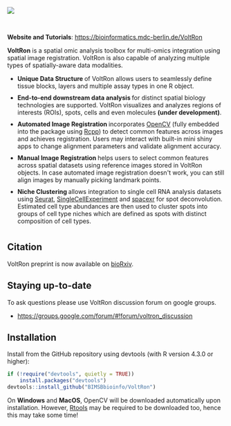 ![](https://bimsbstatic.mdc-berlin.de/landthaler/VoltRon/Package/images/voltron_framework.png)

<br>

**Website and Tutorials**: <a href="https://bioinformatics.mdc-berlin.de/VoltRon">https://bioinformatics.mdc-berlin.de/VoltRon</a>

**VoltRon**  is a spatial omic analysis toolbox for multi-omics integration using spatial image registration. VoltRon is also capable of analyzing multiple types of spatially-aware data modalities.

   <ul class="maintext2">
     <li style="padding-bottom: 10px">
      <strong> Unique Data Structure </strong> of VoltRon allows users to seamlessly define tissue blocks, layers and multiple assay types in one R object.
     </li>
     <li style="padding-bottom: 10px">
      <strong> End-to-end downstream data analysis </strong> for distinct spatial biology technologies are supported. VoltRon visualizes and analyzes regions of interests (ROIs), spots, cells and even molecules <strong>(under development)</strong>.
     </li>
    <li style="padding-bottom: 10px">
      <strong> Automated Image Registration </strong> incorporates <a href="https://opencv.org/">OpenCV</a> (fully embedded into the package using <a href="https://www.rcpp.org/">Rcpp</a>) to detect common features across images and achieves registration. Users may interact with built-in mini shiny apps to change alignment parameters and validate alignment accuracy. 
    </li>
    <li style="padding-bottom: 10px">
      <strong> Manual Image Registration </strong> helps users to select common features across spatial datasets using reference images stored in VoltRon objects. In case automated image registration doesn't work, you can still align images by manually picking landmark points.
    </li>
    <li style="padding-bottom: 10px">
      <strong> Niche Clustering </strong> allows integration to single cell RNA analysis datasets using <a href="https://satijalab.org/seurat/">Seurat</a>, <a href="https://www.bioconductor.org/packages/release/bioc/vignettes/SingleCellExperiment/inst/doc/intro.html">SingleCellExperiment</a> and <a href="https://github.com/dmcable/spacexr">spacexr</a> for spot deconvolution. Estimated cell type abundances are then used to cluster spots into groups of cell type niches which are defined as spots with distinct composition of cell types.  
    </li>
   </ul>

## Citation

VoltRon preprint is now available on [bioRxiv](https://www.biorxiv.org/content/10.1101/2023.12.15.571667v1).


## Staying up-to-date

To ask questions please use VoltRon discussion forum on google groups.

- https://groups.google.com/forum/#!forum/voltron_discussion

<!--
## Configuration

Before installing VoltRon, you have to install [OpenCV](https://opencv.org/) library first.

On **Windows** and **MacOS**, OpenCV will be downloaded automatically upon installation. However, [Rtools](https://cran.r-project.org/bin/windows/Rtools/rtools43/rtools.html) may be required to be downloaded too, hence this may take some time!

# To install on **MacOS**, you need to first install [homebrew](https://brew.sh/): 
# 
# ```sh
# /bin/bash -c "$(curl -fsSL https://raw.githubusercontent.com/Homebrew/install/HEAD/install.sh)"
# ```
# 
# Then, OpenCV is installed using **brew install** command.
# 
# ```sh
# brew install pkg-config
# brew install opencv
# ```
-->

<!--
On **Ubuntu** or **Fedora** you need [`libopencv-dev`](https://packages.debian.org/testing/libopencv-dev) or [`opencv-devel`](https://src.fedoraproject.org/rpms/opencv):

```sh
sudo apt-get install libopencv-dev
```
-->

## Installation

Install from the GitHub repository using devtools (with R version 4.3.0 or higher):

``` r
if (!require("devtools", quietly = TRUE))
    install.packages("devtools")
devtools::install_github("BIMSBbioinfo/VoltRon")
```

On **Windows** and **MacOS**, OpenCV will be downloaded automatically upon installation. However, [Rtools](https://cran.r-project.org/bin/windows/Rtools/rtools43/rtools.html) may be required to be downloaded too, hence this may take some time!
